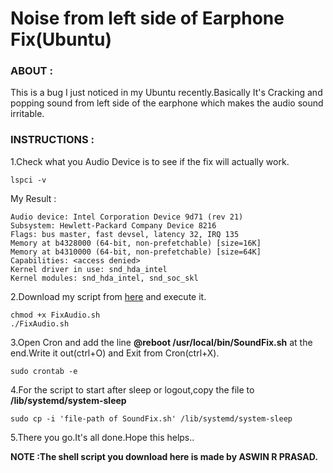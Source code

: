 Noise from left side of Earphone Fix(Ubuntu)
===

### ABOUT :
This is a bug I just noticed in my Ubuntu recently.Basically It's Cracking and popping sound from left side of the earphone which makes the audio sound irritable.

### INSTRUCTIONS :
1.Check what you Audio Device is to see if the fix will actually work.

	lspci -v

My Result :

	Audio device: Intel Corporation Device 9d71 (rev 21)
	Subsystem: Hewlett-Packard Company Device 8216
	Flags: bus master, fast devsel, latency 32, IRQ 135
	Memory at b4328000 (64-bit, non-prefetchable) [size=16K]
	Memory at b4310000 (64-bit, non-prefetchable) [size=64K]
	Capabilities: <access denied>
	Kernel driver in use: snd_hda_intel
	Kernel modules: snd_hda_intel, snd_soc_skl

2.Download my script from [here](https://drive.google.com/file/d/0B6tK150jyMyOSEhTU2RDdElaQU0/view?usp=sharing) and execute it.

	chmod +x FixAudio.sh
	./FixAudio.sh

3.Open Cron and add the line **@reboot /usr/local/bin/SoundFix.sh** at the end.Write it out(ctrl+O) and Exit from Cron(ctrl+X).

	sudo crontab -e

4.For the script to start after sleep or logout,copy the file to **/lib/systemd/system-sleep**

	sudo cp -i 'file-path of SoundFix.sh' /lib/systemd/system-sleep

5.There you go.It's all done.Hope this helps..

**NOTE :The shell script you download here is made by ASWIN R PRASAD.**
	
